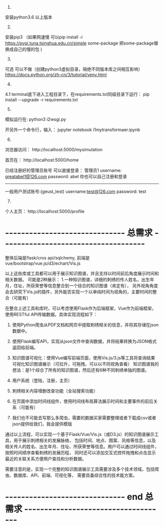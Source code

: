 1.
安装python3.6 以上版本

2. 
安装pip3 
（如果网速慢 可以pip install -i https://pypi.tuna.tsinghua.edu.cn/simple some-package  把some-package替换成自己的慢的包 )

3.
可选  可以不做（创建python3虚拟目录，隔绝不同版本库之间相互影响）
https://docs.python.org/zh-cn/3/tutorial/venv.html

4.
4.1
terminal底下进入工程目录下，在requirements.txt同级目录下运行：
pip install --upgrade -r requirements.txt

5.
模拟运行在:
python3 i2wsgi.py

开另外一个命令行，输入：
jupyter notebook i1mytransformaer.ipynb


6.
浏览器访问：
http://localhost:5000/mysimulation

首页在：
http://localhost:5000/home


已经注册好的管理员账号 可以直接登录：
管理员1
username: greatabel1@126.com
password: abel
你也可以自己注册和登录


-------------------
一般用户测试账号:(geust_test)
username:test@126.com
password: test

7.
个人主页： http://localhost:5000/profile









# ------------------------------ 总需求 ------------------------------------

整体后端是flask/cros api/sqlchemy, 前端是vue/bootstrap/vue.js/d3/echart/Vis.js


以上这些库或工具都可以用于展示知识图谱，并且支持以时间前后角度展示时间和相关数据。
可能是2种展示：
1.一种知识图谱，详细的刺绣的传人姓名，出生年月，住址，所获荣誉等信息整合到一个综合的知识图谱（肯定有），
另外视角角度会去研究下Vis.js的插件，另外能否实现一个以单纯时间为视角的，主要时间的整合（可能有）


在整合上述工具和库时，可以考虑使用Flask作为后端框架，Vue作为前端框架，使用RESTful API传输数据。具体实现流程如下：

1. 使用Python爬虫从PDF文档和网页中提取刺绣相关的信息，并将其存储在json数据中。

2. 使用Flask编写API，实现从json文件中查询数据，并将结果转换为JSON格式返回给前端。

3. 知识图谱可视化：使用Vue编写前端页面，使用Vis.js/3.js等工具将查询结果可视化知识图谱展示（可拉升，可拖拽，可以以不同视角查看）
知识图谱我的想法：是1个综合了所有的知识图谱，然后还有6种不同刺绣单独的图谱。

4. 用户系统（登陆，注册，主页）

5. 刺绣相关内容增删改查功能（全站搜索功能）

6. 在页面中添加时间线组件，使用时间线布局算法展示时间和主要事件的前后关系（可能有）

7. 我们也不可能去写那么多爬虫，需要的数据买家需要整理或者下载成csv或者json提供给我们，我会提供模版

通过以上流程，可以实现一个基于Flask/Vue/Vis.js（或D3.js）的知识图谱展示工具，用于展示刺绣相关的发展脉络，
包括时间、地点、图案、风格等信息，以及
相关传人的姓名、出生年月、住址、所获荣誉等信息。用户可以通过时间线组件，按照时间顺序查看刺绣的发展历程，
同时还可以添加交互式控件拖拽和点击显示最近的关联关系方便用户查找和分析数据。

需要注意的是，实现一个完整的知识图谱展示工具需要涉及多个技术领域，包括爬虫、数据库、API、前端、可视化等，
需要具备综合性的技术能方案。

# ------------------------------ end 总需求 ------------------------------------





